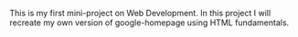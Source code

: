 This is my first mini-project on Web Development. In this project I will recreate my own version of google-homepage using HTML fundamentals.